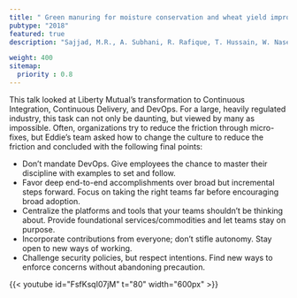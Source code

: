 ```yaml
---
title: " Green manuring for moisture conservation and wheat yield improvement in rainfed agriculture. J. Natural Sci. Res. 8(9): 33-41"
pubtype: "2018"
featured: true
description: "Sajjad, M.R., A. Subhani, R. Rafique, T. Hussain, W. Naseem, R.Bibi and Safia. N. Malik."

weight: 400
sitemap:
  priority : 0.8
---
```


This talk looked at Liberty Mutual’s transformation to Continuous Integration, Continuous Delivery, and DevOps. For a large, heavily regulated industry, this task can not only be daunting, but viewed by many as impossible. Often, organizations try to reduce the friction through micro-fixes, but Eddie’s team asked how to change the culture to reduce the friction and concluded with the following final points:

- Don’t mandate DevOps. Give employees the chance to master their discipline with examples to set and follow.
- Favor deep end-to-end accomplishments over broad but incremental steps forward. Focus on taking the right teams far before encouraging broad adoption.
- Centralize the platforms and tools that your teams shouldn’t be thinking about. Provide foundational services/commodities and let teams stay on purpose.
- Incorporate contributions from everyone; don’t stifle autonomy. Stay open to new ways of working.
- Challenge security policies, but respect intentions. Find new ways to enforce concerns without abandoning precaution.

{{< youtube id="FsfKsqI07jM" t="80" width="600px" >}}
